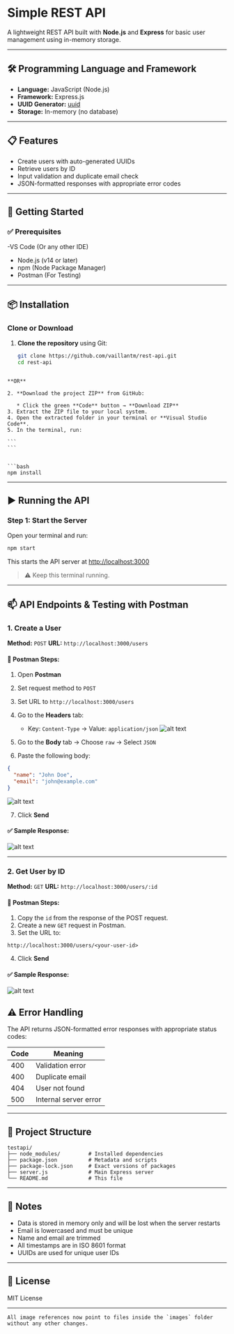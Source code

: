 
# Simple REST API

A lightweight REST API built with **Node.js** and **Express** for basic user management using in-memory storage.

---

## 🛠 Programming Language and Framework

- **Language:** JavaScript (Node.js)
- **Framework:** Express.js
- **UUID Generator:** [uuid](https://www.npmjs.com/package/uuid)
- **Storage:** In-memory (no database)

---

## 📋 Features

- Create users with auto-generated UUIDs
- Retrieve users by ID
- Input validation and duplicate email check
- JSON-formatted responses with appropriate error codes

---

## 🚀 Getting Started

### ✅ Prerequisites
-VS Code (Or any other IDE)
- Node.js (v14 or later)
- npm (Node Package Manager)
- Postman (For Testing)

---

## 📦 Installation


### Clone or Download

1. **Clone the repository** using Git:
   ```bash
   git clone https://github.com/vaillantm/rest-api.git
   cd rest-api
````

**OR**

2. **Download the project ZIP** from GitHub:

   * Click the green **Code** button → **Download ZIP**
3. Extract the ZIP file to your local system.
4. Open the extracted folder in your terminal or **Visual Studio Code**.
5. In the terminal, run:

```
```


```bash
npm install
````

---

## ▶️ Running the API

### Step 1: Start the Server

Open your terminal and run:

```bash
npm start
```

This starts the API server at [http://localhost:3000](http://localhost:3000)

> ⚠️ Keep this terminal running.

---

## 📫 API Endpoints & Testing with Postman

### 1. Create a User

**Method:** `POST`
**URL:** `http://localhost:3000/users`

#### 🧪 Postman Steps:

1. Open **Postman**
2. Set request method to `POST`
3. Set URL to `http://localhost:3000/users`
4. Go to the **Headers** tab:

   * Key: `Content-Type` → Value: `application/json`
     ![alt text](images/image.png)
5. Go to the **Body** tab → Choose `raw` → Select `JSON`
6. Paste the following body:

```json
{
  "name": "John Doe",
  "email": "john@example.com"
}
```

![alt text](images/image-1.png)

7. Click **Send**

#### ✅ Sample Response:

![alt text](images/image-2.png)

---

### 2. Get User by ID

**Method:** `GET`
**URL:** `http://localhost:3000/users/:id`

#### 🧪 Postman Steps:

1. Copy the `id` from the response of the POST request.
2. Create a new `GET` request in Postman.
3. Set the URL to:

```
http://localhost:3000/users/<your-user-id>
```

4. Click **Send**

#### ✅ Sample Response:

![alt text](images/image-3.png)

## ⚠️ Error Handling

The API returns JSON-formatted error responses with appropriate status codes:

| Code | Meaning               |
| ---- | --------------------- |
| 400  | Validation error      |
| 400  | Duplicate email       |
| 404  | User not found        |
| 500  | Internal server error |

---

## 📁 Project Structure

```
testapi/
├── node_modules/         # Installed dependencies
├── package.json          # Metadata and scripts
├── package-lock.json     # Exact versions of packages
├── server.js             # Main Express server
└── README.md             # This file
```

---

## 📝 Notes

* Data is stored in memory only and will be lost when the server restarts
* Email is lowercased and must be unique
* Name and email are trimmed
* All timestamps are in ISO 8601 format
* UUIDs are used for unique user IDs

---

## 🪪 License

MIT License

---

```
All image references now point to files inside the `images` folder without any other changes.
```
